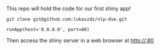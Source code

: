 This repo will hold the code for our first shiny app!

`git clone git@github.com:lukaszdz/nlp-dse.git`

```library(shiny)
runApp(host='0.0.0.0', port=80)
```

Then access the shiny server in a web browser at [http://<YOUR-IP-ADDRESS>:80](http://52.88.247.64/)